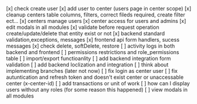 [x] check create user
[x] add user to center (users page in center scope)
[x] cleanup centers table columns, filters, correct fileds required, create filter ect...
[x] centers manage users
[x] center access for users and admins
[x] edit modals in all modules
[x] validate before request operation create/update/delete that entity exist or not
[x] backend standard validation,exceptions, messages
[x] frontend api form handlers, sucess messages
[x] check delete, softDelete, restore
[ ] activity logs in both backend and frontend
[ ] permissions restrictions and role_permissions table
[ ] import/export functioanlity
[ ] add backend integration form validation
[ ] add backend loclization and integration
[ ] think about implementing branches (later not now)
[ ] fix login as center user
[ ] fix autuntication and refresh token and doesn't exist center or unaccessable center (x-center-id)
[ ] add transactions or unit of work
[ ] how can I display users without any roles (for some reason this happened)
[ ] view modals in all modules
